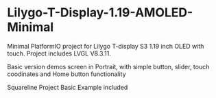 # Lilygo-T-Display-1.19-AMOLED-Minimal


Minimal PlatformIO project for Lilygo T-display S3 1.19 inch OLED with touch.  Project includes LVGL V8.3.11.

Basic version demos screen in Portrait, with simple button, slider, touch coodinates and Home button functionality

Squareline Project Basic Example included
